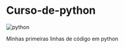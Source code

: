# Curso-de-python 
![python](https://img.icons8.com/?size=100&id=13441&format=png&color=000000)



Minhas primeiras linhas de código em python 
